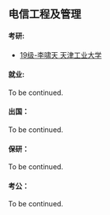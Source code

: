 ## 电信工程及管理

#### 考研:

- [19级-李啸天 天津工业大学](grad-application/通信与信息工程学院/电信工程及管理/[CN]-19-Lixiaotian.md)

#### 就业:

To be continued.

#### 出国：

To be continued.

#### 保研：

To be continued.

#### 考公：

To be continued.
